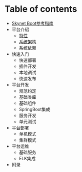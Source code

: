 # Table of contents

* [Skynet Boot参考指南](README.md)
* 平台介绍
  * [特性](ping-tai-jie-shao/untitled.md)
  * [系统架构](ping-tai-jie-shao/xi-tong-jia-gou.md)
  * 系统依赖
* 快速入门
  * 快速部署
  * 插件开发
  * 本地调试
  * 快速发布
* 平台开发
  * 规范约定
  * 基础类库
  * 基础组件
  * SpringBoot集成
  * 服务开发
  * 单元测试
* 平台部署
  * 单机模式
  * 集群模式
* 平台运维
  * 基础服务
  * ELK集成
* 附录

